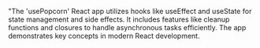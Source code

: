   "The 'usePopcorn' React app utilizes hooks like useEffect and useState for state management and side effects. It includes features like cleanup functions and closures to handle asynchronous tasks efficiently. The app demonstrates key concepts in modern React development.
